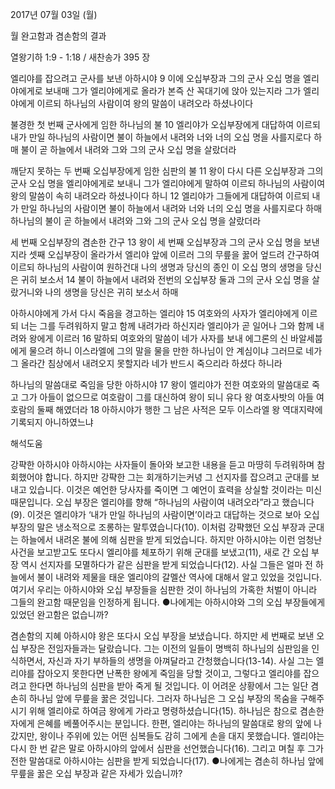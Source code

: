 2017년 07월 03일 (월)

월 완고함과 겸손함의 결과



열왕기하 1:9 - 1:18 / 새찬송가 395 장


엘리야를 잡으려고 군사를 보낸 아하시야
9 이에 오십부장과 그의 군사 오십 명을 엘리야에게로 보내매 그가 엘리야에게로 올라가 본즉 산 꼭대기에 앉아 있는지라 그가 엘리야에게 이르되 하나님의 사람이여 왕의 말씀이 내려오라 하셨나이다

불경한 첫 번째 군사에게 임한 하나님의 불
10 엘리야가 오십부장에게 대답하여 이르되 내가 만일 하나님의 사람이면 불이 하늘에서 내려와 너와 너의 오십 명을 사를지로다 하매 불이 곧 하늘에서 내려와 그와 그의 군사 오십 명을 살랐더라

깨닫지 못하는 두 번째 오십부장에게 임한 심판의 불
11 왕이 다시 다른 오십부장과 그의 군사 오십 명을 엘리야에게로 보내니 그가 엘리야에게 말하여 이르되 하나님의 사람이여 왕의 말씀이 속히 내려오라 하셨나이다 하니 12 엘리야가 그들에게 대답하여 이르되 내가 만일 하나님의 사람이면 불이 하늘에서 내려와 너와 너의 오십 명을 사를지로다 하매 하나님의 불이 곧 하늘에서 내려와 그와 그의 군사 오십 명을 살랐더라

세 번째 오십부장의 겸손한 간구
13 왕이 세 번째 오십부장과 그의 군사 오십 명을 보낸지라 셋째 오십부장이 올라가서 엘리야 앞에 이르러 그의 무릎을 꿇어 엎드려 간구하여 이르되 하나님의 사람이여 원하건대 나의 생명과 당신의 종인 이 오십 명의 생명을 당신은 귀히 보소서 14 불이 하늘에서 내려와 전번의 오십부장 둘과 그의 군사 오십 명을 살랐거니와 나의 생명을 당신은 귀히 보소서 하매


아하시야에게 가서 다시 죽음을 경고하는 엘리야
15 여호와의 사자가 엘리야에게 이르되 너는 그를 두려워하지 말고 함께 내려가라 하신지라 엘리야가 곧 일어나 그와 함께 내려와 왕에게 이르러 16 말하되 여호와의 말씀이 네가 사자를 보내 에그론의 신 바알세붑에게 물으려 하니 이스라엘에 그의 말을 물을 만한 하나님이 안 계심이냐 그러므로 네가 그 올라간 침상에서 내려오지 못할지라 네가 반드시 죽으리라 하셨다 하니라

하나님의 말씀대로 죽임을 당한 아하시야
17 왕이 엘리야가 전한 여호와의 말씀대로 죽고 그가 아들이 없으므로 여호람이 그를 대신하여 왕이 되니 유다 왕 여호사밧의 아들 여호람의 둘째 해였더라 18 아하시야가 행한 그 남은 사적은 모두 이스라엘 왕 역대지략에 기록되지 아니하였느냐

해석도움





강퍅한 아하시야
아하시야는 사자들이 돌아와 보고한 내용을 듣고 마땅히 두려워하며 참회했어야 합니다. 하지만 강퍅한 그는 회개하기는커녕 그 선지자를 잡으려고 군대를 보내고 있습니다. 이것은 예언한 당사자를 죽이면 그 예언이 효력을 상실할 것이라는 미신 때문입니다. 오십 부장은 엘리야를 향해 “하나님의 사람이여 내려오라”라고 했습니다(9). 이것은 엘리야가 ‘내가 만일 하나님의 사람이면’이라고 대답하는 것으로 보아 오십 부장의 말은 냉소적으로 조롱하는 말투였습니다(10). 이처럼 강퍅했던 오십 부장과 군대는 하늘에서 내려온 불에 의해 심판을 받게 되었습니다. 하지만 아하시야는 이런 엄청난 사건을 보고받고도 또다시 엘리야를 체포하기 위해 군대를 보냈고(11), 새로 간 오십 부장 역시 선지자를 모멸하다가 같은 심판을 받게 되었습니다(12). 사실 그들은 얼마 전 하늘에서 불이 내려와 제물을 태운 엘리야의 갈멜산 역사에 대해서 알고 있었을 것입니다. 여기서 우리는 아하시야와 오십 부장들을 심판한 것이 하나님의 가혹한 처벌이 아니라 그들의 완고함 때문임을 인정하게 됩니다.
●나에게는 아하시야와 그의 오십 부장들에게 있었던 완고함은 없습니까?

겸손함의 지혜
아하시야 왕은 또다시 오십 부장을 보냈습니다. 하지만 세 번째로 보낸 오십 부장은 전임자들과는 달랐습니다. 그는 이전의 일들이 명백히 하나님의 심판임을 인식하면서, 자신과 자기 부하들의 생명을 아껴달라고 간청했습니다(13-14). 사실 그는 엘리야를 잡아오지 못한다면 난폭한 왕에게 죽임을 당할 것이고, 그렇다고 엘리야를 잡으려고 한다면 하나님의 심판을 받아 죽게 될 것입니다. 이 어려운 상황에서 그는 일단 겸손히 하나님 앞에 무릎을 꿇은 것입니다. 그러자 하나님은 그 오십 부장의 목숨을 구해주시기 위해 엘리야로 하여금 왕에게 가라고 명령하셨습니다(15). 하나님은 참으로 겸손한 자에게 은혜를 베풀어주시는 분입니다. 한편, 엘리야는 하나님의 말씀대로 왕의 앞에 나갔지만, 왕이나 주위에 있는 어떤 심복들도 감히 그에게 손을 대지 못했습니다. 엘리야는 다시 한 번 같은 말로 아하시야의 앞에서 심판을 선언했습니다(16). 그리고 며칠 후 그가 전한 말씀대로 아하시야는 심판을 받게 되었습니다(17).
●나에게는 겸손히 하나님 앞에 무릎을 꿇은 오십 부장과 같은 자세가 있습니까?